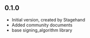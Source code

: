 ## 0.1.0
- Initial version, created by Stagehand
- Added community documents
- base signing_algorithm library
